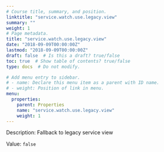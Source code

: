 ```yaml
---
# Course title, summary, and position.
linktitle: "service.watch.use.legacy.view"
summary: ""
weight: 1
# Page metadata.
title: "service.watch.use.legacy.view"
date: "2018-09-09T00:00:00Z"
lastmod: "2018-09-09T00:00:00Z"
draft: false  # Is this a draft? true/false
toc: true  # Show table of contents? true/false
type: docs  # Do not modify.

# Add menu entry to sidebar.
# - name: Declare this menu item as a parent with ID name.
# - weight: Position of link in menu.
menu:
  properties:
    parent: Properties
    name: "service.watch.use.legacy.view"
    weight: 1
---
```


Description: Fallback to legacy service view


Value: `false`